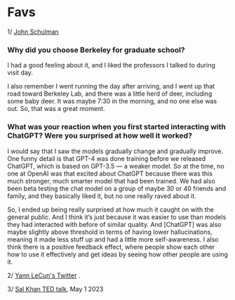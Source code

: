 # Favs

1/ [John Schulman](https://news.berkeley.edu/2023/04/20/chatgpt-architect-berkeley-alum-john-schulman-on-his-journey-with-ai/)
### Why did you choose Berkeley for graduate school?

I had a good feeling about it, and I liked the professors I talked to during visit day.

I also remember I went running the day after arriving, and I went up that road toward Berkeley Lab, and there was a little herd of deer, including some baby deer. It was maybe 7:30 in the morning, and no one else was out. So, that was a great moment.

### What was your reaction when you first started interacting with ChatGPT? Were you surprised at how well it worked?

I would say that I saw the models gradually change and gradually improve. One funny detail is that GPT-4 was done training before we released ChatGPT, which is based on GPT-3.5 — a weaker model. So at the time, no one at OpenAI was that excited about ChatGPT because there was this much stronger, much smarter model that had been trained. We had also been beta testing the chat model on a group of maybe 30 or 40 friends and family, and they basically liked it, but no one really raved about it.

So, I ended up being really surprised at how much it caught on with the general public. And I think it’s just because it was easier to use than models they had interacted with before of similar quality. And [ChatGPT] was also maybe slightly above threshold in terms of having lower hallucinations, meaning it made less stuff up and had a little more self-awareness. I also think there is a positive feedback effect, where people show each other how to use it effectively and get ideas by seeing how other people are using it.

2/ [Yann LeCun's Twitter](https://twitter.com/ylecun?ref_src=twsrc%5Egoogle%7Ctwcamp%5Eserp%7Ctwgr%5Eauthor) . 

3/ [Sal Khan TED talk](https://www.youtube.com/watch?v=hJP5GqnTrNo), May 1 2023
